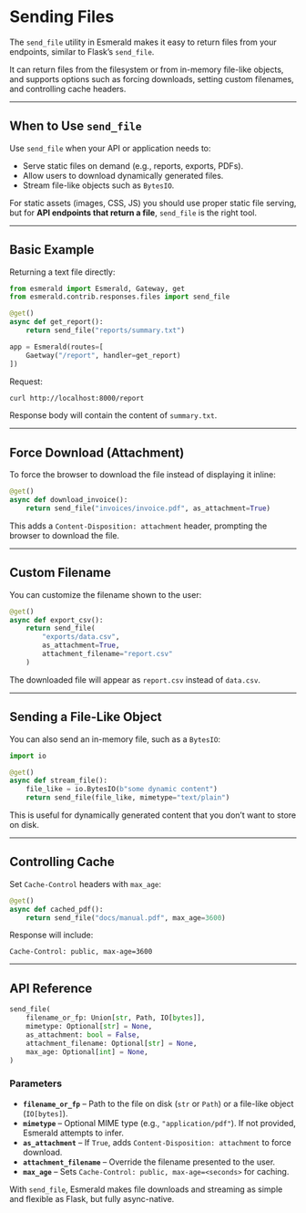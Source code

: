 # Sending Files

The `send_file` utility in Esmerald makes it easy to return files from your endpoints,
similar to Flask’s `send_file`.

It can return files from the filesystem or from in-memory file-like objects, and supports options
such as forcing downloads, setting custom filenames, and controlling cache headers.

---

## When to Use `send_file`

Use `send_file` when your API or application needs to:

* Serve static files on demand (e.g., reports, exports, PDFs).
* Allow users to download dynamically generated files.
* Stream file-like objects such as `BytesIO`.

For static assets (images, CSS, JS) you should use proper static file serving,
but for **API endpoints that return a file**, `send_file` is the right tool.

---

## Basic Example

Returning a text file directly:

```python
from esmerald import Esmerald, Gateway, get
from esmerald.contrib.responses.files import send_file

@get()
async def get_report():
    return send_file("reports/summary.txt")

app = Esmerald(routes=[
    Gaetway("/report", handler=get_report)
])
```

Request:

```bash
curl http://localhost:8000/report
```

Response body will contain the content of `summary.txt`.

---

## Force Download (Attachment)

To force the browser to download the file instead of displaying it inline:

```python
@get()
async def download_invoice():
    return send_file("invoices/invoice.pdf", as_attachment=True)
```

This adds a `Content-Disposition: attachment` header, prompting the browser to download the file.

---

## Custom Filename

You can customize the filename shown to the user:

```python
@get()
async def export_csv():
    return send_file(
        "exports/data.csv",
        as_attachment=True,
        attachment_filename="report.csv"
    )
```

The downloaded file will appear as `report.csv` instead of `data.csv`.

---

## Sending a File-Like Object

You can also send an in-memory file, such as a `BytesIO`:

```python
import io

@get()
async def stream_file():
    file_like = io.BytesIO(b"some dynamic content")
    return send_file(file_like, mimetype="text/plain")
```

This is useful for dynamically generated content that you don’t want to store on disk.

---

## Controlling Cache

Set `Cache-Control` headers with `max_age`:

```python
@get()
async def cached_pdf():
    return send_file("docs/manual.pdf", max_age=3600)
```

Response will include:

```
Cache-Control: public, max-age=3600
```

---

## API Reference

```python
send_file(
    filename_or_fp: Union[str, Path, IO[bytes]],
    mimetype: Optional[str] = None,
    as_attachment: bool = False,
    attachment_filename: Optional[str] = None,
    max_age: Optional[int] = None,
)
```

### Parameters

* **`filename_or_fp`** – Path to the file on disk (`str` or `Path`) or a file-like object (`IO[bytes]`).
* **`mimetype`** – Optional MIME type (e.g., `"application/pdf"`). If not provided, Esmerald attempts to infer.
* **`as_attachment`** – If `True`, adds `Content-Disposition: attachment` to force download.
* **`attachment_filename`** – Override the filename presented to the user.
* **`max_age`** – Sets `Cache-Control: public, max-age=<seconds>` for caching.

With `send_file`, Esmerald makes file downloads and streaming as simple and flexible as Flask, but fully async-native.